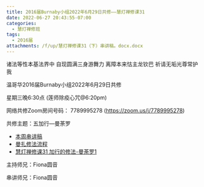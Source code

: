 ```yaml
---
title: 2016届Burnaby小组2022年6月29日共修——慧灯禅修课31
date: 2022-06-27 20:43:55-07:00
categories:
  - 慧灯禅修班
tags:
  - 2016届
attachments: /f/up/慧灯禅修课31（下）串讲稿。docx.docx
---
```

诸法等性本基法界中 自现圆满三身游舞力 离障本来怙主龙钦巴 祈请无垢光尊常护我

温哥华2016届Burnaby小组2022年6月29日共修

星期三晚6:30点 (莲师除疫心咒@6:20pm)

网络共修Zoom房间号码： 7789995278 (https://zoom.us/j/7789995278)

共修主题：五加行—曼荼罗

* [本周串讲稿](/f/up/慧灯禅修课31（下）串讲稿。docx.docx)
* [曼扎修法流程](/f/up/曼扎修法流程.docx)
* [慧灯禅修课31 加行的修法-曼荼罗1](https://www.huidengzhiguang.com/index.php/huideng-jiangtang/fofa-jianxiu/2016-07-21-09-21-47/5043-l20003)

主持师兄：Fiona圆音

串讲师兄：Fiona圆音
